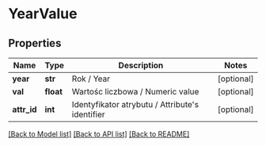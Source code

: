 # YearValue

## Properties
Name | Type | Description | Notes
------------ | ------------- | ------------- | -------------
**year** | **str** | Rok / Year | [optional] 
**val** | **float** | Wartośc liczbowa / Numeric value | [optional] 
**attr_id** | **int** | Identyfikator atrybutu / Attribute&#39;s identifier | [optional] 

[[Back to Model list]](../README.md#documentation-for-models) [[Back to API list]](../README.md#documentation-for-api-endpoints) [[Back to README]](../README.md)


